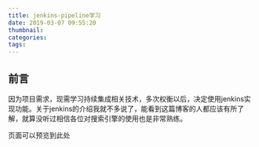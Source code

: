 ```yaml
---
title: jenkins-pipeline学习
date: 2019-03-07 09:55:20
thumbnail:
categories:
tags:
---
```

## 前言 #
因为项目需求，现需学习持续集成相关技术，多次权衡以后，决定使用jenkins实现功能。关于jenkins的介绍我就不多说了，能看到这篇博客的人都应该有所了解，就算没听过相信各位对搜索引擎的使用也是非常熟练。


页面可以预览到此处
<!-- more -->
